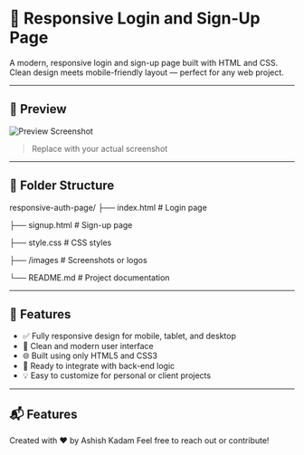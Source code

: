 # 🔐 Responsive Login and Sign-Up Page

A modern, responsive login and sign-up page built with HTML and CSS.  
Clean design meets mobile-friendly layout — perfect for any web project.

---

## 📸 Preview

![Preview Screenshot](images/preview.png)

> Replace with your actual screenshot

---

## 📁 Folder Structure

responsive-auth-page/
├── index.html # Login page

├── signup.html # Sign-up page

├── style.css # CSS styles

├── /images # Screenshots or logos

└── README.md # Project documentation


---

## 🚀 Features

- ✅ Fully responsive design for mobile, tablet, and desktop
- 🎨 Clean and modern user interface
- 🌐 Built using only HTML5 and CSS3
- 🧱 Ready to integrate with back-end logic
- 💡 Easy to customize for personal or client projects

---


## 📬 Features

Created with ❤️ by Ashish Kadam 
Feel free to reach out or contribute!

